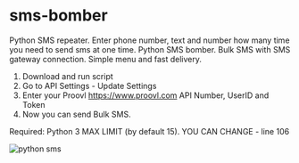 # sms-bomber
Python SMS repeater. Enter phone number, text and number how many time you need to send sms at one time.
Python SMS bomber. Bulk SMS with SMS gateway connection. Simple menu and fast delivery.

1. Download and run script
2. Go to API Settings - Update Settings
3. Enter your Proovl <a href="https://www.proovl.com" target="_blank">https://www.proovl.com</a> API Number, UserID and Token
4. Now you can send Bulk SMS.

Required: Python 3 
MAX LIMIT (by default 15). YOU CAN CHANGE - line 106

![python sms](https://3.bp.blogspot.com/-auxxi1LOScE/XObXDPWD_sI/AAAAAAAABhY/qE_s__eOLtwG3aIz8d8-swT56XtvNOTMwCLcBGAs/s1600/pythonsms.png)
